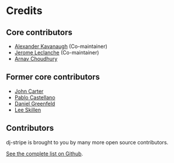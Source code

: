 # Credits

## Core contributors

-   [Alexander Kavanaugh](https://github.com/kavdev) (Co-maintainer)
-   [Jerome Leclanche](https://github.com/jleclanche) (Co-maintainer)
-   [Arnav Choudhury](https://github.com/arnav13081994)

## Former core contributors

-   [John Carter](https://github.com/therefromhere)
-   [Pablo Castellano](https://github.com/PabloCastellano)
-   [Daniel Greenfeld](https://github.com/pydanny)
-   [Lee Skillen](https://github.com/lskillen)

## Contributors

dj-stripe is brought to you by many more open source contributors.

[See the complete list on Github](https://github.com/dj-stripe/dj-stripe/graphs/contributors).
